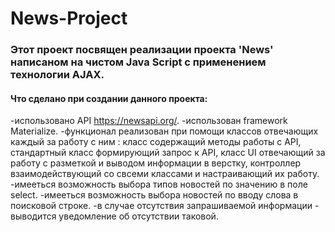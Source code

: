 # News-Project
### Этот проект посвящен реализации проекта 'News' написаном на чистом Java Script c применением технологии AJAX.
#### Что сделано при создании данного проекта:
-использовано API https://newsapi.org/.
-использован framework Materialize.
-функционал реализован при помощи классов отвечающих каждый за работу с ним : класс содержащий методы работы с API, стандартный класс 
формирующий запрос к API, класс UI отвечающий за работу с разметкой и выводом информации в верстку, 
контроллер взаимодействующий со свсеми классами и настраивающий их работу.
-имееться возможность выбора типов новостей по значению в поле select.
-имееться возможность выбора новостей по вводу слова в поисковой строке.
-в случае отсутствия запрашиваемой информации - выводится уведомление об отсутствии таковой.
